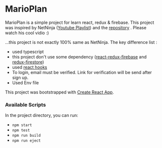 
# MarioPlan
MarioPlan is a simple project for learn react, redux & firebase. 
This project was inspired by NetNinja ([Youtube Playlist](https://www.youtube.com/playlist?list=PL4cUxeGkcC9iWstfXntcj8f-dFZ4UtlN3)) and the [repository](https://github.com/iamshaunjp/React-Redux-Firebase-App) . 
Please watch his cool vidio :)

...this project is not exactly 100% same as NetNinja. The key difference list :
 - used typescript
 - this project don't use some dependency ([react-redux-firebase](https://github.com/prescottprue/react-redux-firebase) and [redux-firestore](https://github.com/prescottprue/redux-firestore))
 - used [react hooks](https://reactjs.org/docs/hooks-intro.html) 
 - To login, email must be verified. Link for verification will be send after sign up.
 - Used Env file

This project was bootstrapped with [Create React App](https://github.com/facebook/create-react-app).

### Available Scripts
In the project directory, you can run:

 - `npm start`
 - `npm test`
 - `npm run build`
 - `npm run eject`
